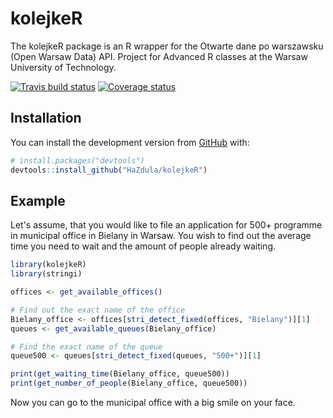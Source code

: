 # kolejkeR
The kolejkeR package is an R wrapper for the Otwarte dane po warszawsku (Open Warsaw Data) API. Project for Advanced R classes at the Warsaw University of Technology.

[![Travis build status](https://travis-ci.org/HaZdula/kolejkeR.svg?branch=master)](https://travis-ci.org/HaZdula/kolejkeR)
[![Coverage status](https://codecov.io/gh/HaZdula/kolejkeR/branch/master/graph/badge.svg)](https://codecov.io/gh/HaZdula/kolejkeR?branch=master)

## Installation

You can install the development version from
[GitHub](https://github.com/) with:

``` r
# install.packages("devtools")
devtools::install_github("HaZdula/kolejkeR")
```

## Example


Let's assume, that you would like to file an application for 500+ programme in municipal office in Bielany in Warsaw. You wish to find out the average time you need to wait and the amount of people already waiting.

``` r
library(kolejkeR)
library(stringi)

offices <- get_available_offices()

# Find out the exact name of the office
Bielany_office <- offices[stri_detect_fixed(offices, "Bielany")][1]
queues <- get_available_queues(Bielany_office)

# Find the exact name of the queue
queue500 <- queues[stri_detect_fixed(queues, "500+")][1]

print(get_waiting_time(Bielany_office, queue500))
print(get_number_of_people(Bielany_office, queue500))

```
Now you can go to the municipal office with a big smile on your face.

